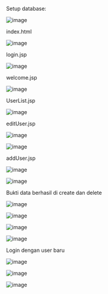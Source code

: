 Setup database:

![image](https://github.com/user-attachments/assets/6f3f459e-1905-46a7-86a4-2c76051aa3cb)

index.html

![image](https://github.com/user-attachments/assets/b91d7b63-19e5-42f8-b459-3b05a7b745de)

login.jsp

![image](https://github.com/user-attachments/assets/645bec06-d621-4e29-847f-79d8a995bfab)

welcome.jsp

![image](https://github.com/user-attachments/assets/d1b5adcc-95f0-4fe4-a269-85f58e085750)

UserList.jsp

![image](https://github.com/user-attachments/assets/868316fb-9a81-4954-a33e-ea4313661731)

editUser.jsp

![image](https://github.com/user-attachments/assets/c7b1a1cb-1777-4853-a661-3798cb3b809f)

![image](https://github.com/user-attachments/assets/f058d0a3-0fe4-496d-a665-47f73ccfd389)

addUser.jsp

![image](https://github.com/user-attachments/assets/2d914fd6-123e-4443-9350-6fd937919399)

![image](https://github.com/user-attachments/assets/91117d1c-6db9-4835-9b6f-ac9e7652455c)

Bukti data berhasil di create dan delete

![image](https://github.com/user-attachments/assets/5a20769f-31dd-4f83-8133-d128411c089d)

![image](https://github.com/user-attachments/assets/1d40a5c8-5a6c-4dbd-b977-24db4f187f18)

![image](https://github.com/user-attachments/assets/7763055a-b0b5-4dcd-b952-68a1d65cb5c7)

![image](https://github.com/user-attachments/assets/2731a179-4e04-4fca-ba07-f2344e1425a3)

Login dengan user baru

![image](https://github.com/user-attachments/assets/dc0cf117-2bd6-4815-97fe-0847a9284747)

![image](https://github.com/user-attachments/assets/58f72fc0-50ac-414e-8edf-047d1d1c37e8)

![image](https://github.com/user-attachments/assets/db4f2e69-9de2-40f7-8c83-2e45f2326784)
